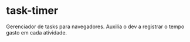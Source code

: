 # task-timer
Gerenciador de tasks para navegadores. Auxilia o dev a registrar o tempo gasto em cada atividade.
